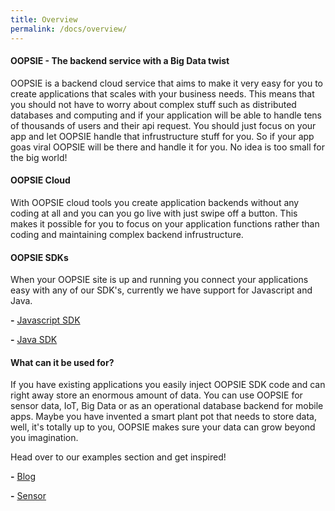 ```yaml
---
title: Overview
permalink: /docs/overview/
---
```


#### OOPSIE - The backend service with a Big Data twist

OOPSIE is a backend cloud service that aims to make it very easy for you to create applications that scales with your business needs. This means that you should not have to worry about complex stuff such as distributed databases and computing and if your application will be able to handle tens of thousands of users and their api request. You should just focus on your app and let OOPSIE handle that infrustructure stuff for you. So if your app goas viral OOPSIE will be there and handle it for you. No idea is too small for the big world!

#### OOPSIE Cloud
With OOPSIE cloud tools you create application backends without any coding at all and you can you go live with just swipe off a button. This makes it possible for you to focus on your application functions rather than coding and maintaining complex backend infrustructure.

#### OOPSIE SDKs
When your OOPSIE site is up and running you connect your applications easy with any of our SDK's, currently we have support for Javascript and Java.

**-** [Javascript SDK](/docs/javascript-sdk)

**-** [Java SDK](/docs/java-sdk)

#### What can it be used for?
If you have existing applications you easily inject OOPSIE SDK code and can right away store an enormous amount of data. You can use OOPSIE for sensor data, IoT, Big Data or as an operational database backend for mobile apps. Maybe you have invented a smart plant pot that needs to store data, well, it's totally up to you, OOPSIE makes sure your data can grow beyond you imagination.

Head over to our examples section and get inspired!

**-** [Blog](/docs/blog)

**-** [Sensor](/docs/sensor)
